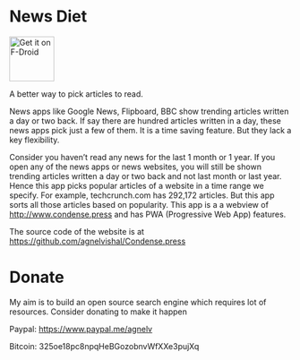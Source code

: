 # News Diet

<a href="https://f-droid.org/packages/press.condense.www/"><img src="https://fdroid.gitlab.io/artwork/badge/get-it-on.png" alt="Get it on F-Droid" height="80"></a>
     
A better way to pick articles to read.

News apps like Google News, Flipboard, BBC show trending articles written
a day or two back. If say there are hundred articles written in a day, these news
apps pick just a few of them. It is a time saving feature. But they lack a key
flexibility.

Consider you haven’t read any news for the last 1 month or 1 year. If you open any of the news apps or news websites, you will still be shown trending articles written a day or two back and not last month or last year. Hence this app picks popular articles of a website in a time range we specify.
For example, techcrunch.com has 292,172 articles. But this app sorts
all those articles based on popularity. This app is a a webview of http://www.condense.press
and has PWA (Progressive Web App) features.

The source code of the website is at https://github.com/agnelvishal/Condense.press 



# Donate
My aim is to build an open source search engine which requires lot of resources. 
Consider donating to make it happen

Paypal: https://www.paypal.me/agnelv

Bitcoin: 325oe18pc8npqHeBGozobnvWfXXe3pujXq

